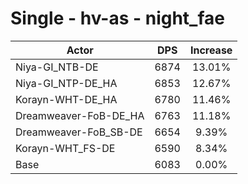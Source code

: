# Single - hv-as - night_fae
| Actor | DPS | Increase |
|---|:---:|:---:|
|Niya-GI_NTB-DE|6874|13.01%|
|Niya-GI_NTP-DE_HA|6853|12.67%|
|Korayn-WHT-DE_HA|6780|11.46%|
|Dreamweaver-FoB-DE_HA|6763|11.18%|
|Dreamweaver-FoB_SB-DE|6654|9.39%|
|Korayn-WHT_FS-DE|6590|8.34%|
|Base|6083|0.00%|
